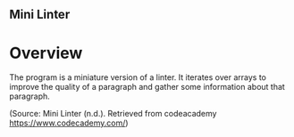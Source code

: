 Mini Linter
-----

# Overview
The program is a miniature version of a linter. It iterates over arrays to improve the quality of a paragraph and gather some information about that paragraph.

(Source: Mini Linter (n.d.). Retrieved from codeacademy https://www.codecademy.com/)
